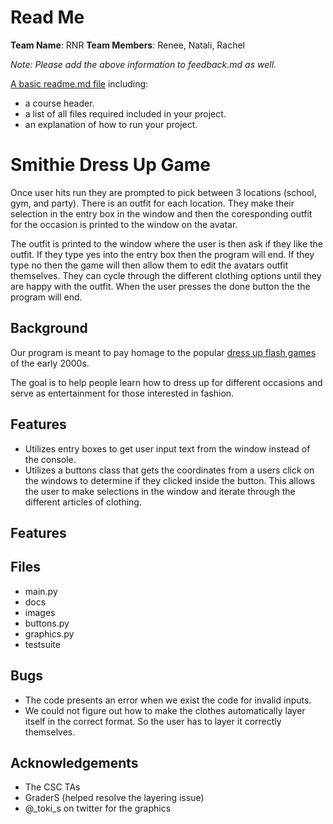 # Read Me
**Team Name**:  RNR
**Team Members**: Renee, Natali, Rachel 

_Note: Please add the above information to feedback.md as well._

[A basic readme.md file](https://en.wikipedia.org/wiki/README) including:

* a course header.
* a list of all files required included in your project.
* an explanation of how to run your project.



# Smithie Dress Up Game

Once user hits run they are prompted to pick between 3 locations (school, gym, and party). There is an outfit for each location. They make their selection in the entry box in the window and then the coresponding outfit for the occasion is printed to the window on the avatar.  

The outfit is printed to the window where the user is then ask if they like the outfit. If they type yes into the entry box then the program will end. If they type no then the game will then allow them to edit the avatars outfit themselves. They can cycle through the different clothing options until they are happy with the outfit. When the user presses the done button the the program will end.  

##  Background 
Our program is meant to pay homage to the popular [dress up flash games](https://www.numuki.com/blog/nostalgic-games-for-girls-to-play-online/) of the early 2000s. 

The goal is to help people learn how to dress up for different occasions and serve as entertainment for those interested in fashion.

## Features 
* Utilizes entry boxes to get user input text from the window instead of the console.
* Utilizes a buttons class that gets the coordinates from a users click on the windows to determine if they clicked inside the button. This allows the user to make selections in the window and iterate through the different articles of clothing.

## Features 

## Files
* main.py
* docs
* images
* buttons.py
* graphics.py
* testsuite

## Bugs
* The code presents an error when we exist the code for invalid inputs. 
* We could not figure out how to make the clothes automatically layer itself in the correct format. So the user has to layer it correctly themselves.

## Acknowledgements
* The CSC TAs
* GraderS (helped resolve the layering issue)
* @_toki_s on twitter for the graphics 